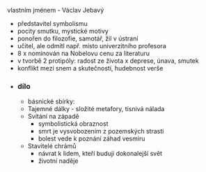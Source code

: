 vlastním jménem - Václav Jebavý
- představitel symbolismu 
- pocity smutku, mystické motivy 
- ponořen do filozofie, samotář, žil v ústraní
- učitel, ale odmítl např. místo univerzitního profesora 
- 8 x nominován na Nobelovu cenu za literaturu 
- v tvorbě 2 protipóly: radost ze života x deprese, únava, smutek 
- konflikt mezi snem a skutečností, hudebnost verše
- ### dílo
	- básnické sbírky: 
	- Tajemné dálky - složité metafory, tísnivá nálada 
	- Svítání na západě 
		- symbolistická obraznost 
		- smrt je vysvobozením z pozemských strasti 
		- bolest vede k poznání záhad vesmiru 
	- Stavitelé chrámů 
		- návrat k lidem, kteří budují dokonalejší svět 
		- životní naděje